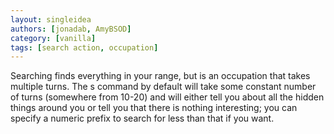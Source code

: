 ```yaml
---
layout: singleidea
authors: [jonadab, AmyBSOD]
category: [vanilla]
tags: [search action, occupation]
---
```

Searching finds everything in your range, but is an occupation that takes multiple turns. The s command by default will take some constant number of turns (somewhere from 10-20) and will either tell you about all the hidden things around you or tell you that there is nothing interesting; you can specify a numeric prefix to search for less than that if you want.
